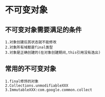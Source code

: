 # 不可变对象
## 不可变对象需要满足的条件

    1.对象创建后其状态就不能修改
    2.对象所有域都是final类型
    3.对象是正确创建的(在对象创建期间,this引用没有逸出)

## 常用的不可变对象

    1.final修饰的对象
    2.Collections.unmodifiableXXX
    3.ImmutableXXX:com.google.common.collect